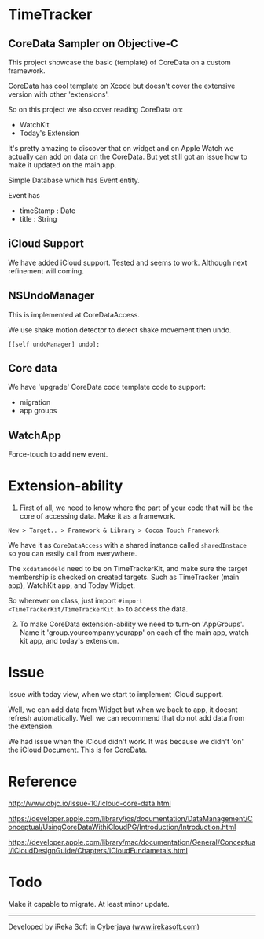 # TimeTracker
## CoreData Sampler on Objective-C

This project showcase the basic (template) of CoreData on a custom framework. 

CoreData has cool template on Xcode but doesn't cover the extensive version with other 'extensions'. 

So on this project we also cover reading CoreData on:

* WatchKit
* Today's Extension

It's pretty amazing to discover that on widget and on Apple Watch we actually can add on data on the CoreData. But yet still got an issue how to make it updated on the main app.

Simple Database which has Event entity. 

Event has 

* timeStamp : Date
* title : String

## iCloud Support 

We have added iCloud support. Tested and seems to work. Although next refinement will coming.

## NSUndoManager

This is implemented at CoreDataAccess. 

We use shake motion detector to detect shake movement then undo.

`[[self undoManager] undo];`

## Core data

We have 'upgrade' CoreData code template code to support: 
* migration
* app groups

## WatchApp

Force-touch to add new event.

# Extension-ability

1. First of all, we need to know where the part of your code that will be the core of accessing data. Make it as a framework.

`New > Target.. > Framework & Library > Cocoa Touch Framework`

We have it as `CoreDataAccess` with a shared instance called `sharedInstace` so you can easily call from everywhere. 

The `xcdatamodeld` need to be on TimeTrackerKit, and make sure the target membership is checked on created targets. Such as TimeTracker (main app), WatchKit app, and Today Widget.

So wherever on class, just import `#import <TimeTrackerKit/TimeTrackerKit.h>` to access the data.

2. To make CoreData extension-ability we need to turn-on 'AppGroups'. Name it 'group.yourcompany.yourapp' on each of the main app, watch kit app, and today's extension.

# Issue

Issue with today view, when we start to implement iCloud support.

Well, we can add data from Widget but when we back to app, it doesnt refresh automatically. Well we can recommend that do not add data from the extension. 

We had issue when the iCloud didn't work. It was because we didn't 'on' the iCloud Document. This is for CoreData.

# Reference

http://www.objc.io/issue-10/icloud-core-data.html

https://developer.apple.com/library/ios/documentation/DataManagement/Conceptual/UsingCoreDataWithiCloudPG/Introduction/Introduction.html

https://developer.apple.com/library/mac/documentation/General/Conceptual/iCloudDesignGuide/Chapters/iCloudFundametals.html

# Todo

Make it capable to migrate. At least minor update.

---------

Developed by iReka Soft in Cyberjaya (www.irekasoft.com)
